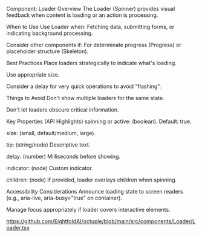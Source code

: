 Component: Loader
Overview
The Loader (Spinner) provides visual feedback when content is loading or an action is processing.    

When to Use
Use Loader when: Fetching data, submitting forms, or indicating background processing.    

Consider other components if: For determinate progress (Progress) or placeholder structure (Skeleton).    

Best Practices
Place loaders strategically to indicate what's loading.    

Use appropriate size.    

Consider a delay for very quick operations to avoid "flashing".    

Things to Avoid
Don't show multiple loaders for the same state.    

Don't let loaders obscure critical information.    

Key Properties (API Highlights)
spinning or active: (boolean). Default: true.    

size: (small, default/medium, large).    

tip: (string/node) Descriptive text.    

delay: (number) Milliseconds before showing.    

indicator: (node) Custom indicator.    

children: (node) If provided, loader overlays children when spinning.    

Accessibility Considerations
Announce loading state to screen readers (e.g., aria-live, aria-busy="true" on container).    

Manage focus appropriately if loader covers interactive elements.    

https://github.com/EightfoldAI/octuple/blob/main/src/components/Loader/Loader.tsx